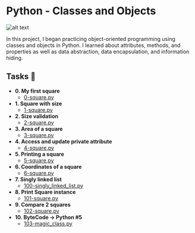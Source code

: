 # Python - Classes and Objects

![alt text](https://s3.amazonaws.com/intranet-projects-files/holbertonschool-higher-level_programming+/247/oop-meme.jpg)

In this project, I began practicing object-oriented programming using classes and objects in Python. I learned about attributes, methods, and properties as well as data abstraction, data encapsulation, and information hiding.
## Tasks :page_with_curl:

* **0. My first square**
  * [0-square.py](./0-square.py)
* **1. Square with size**
  * [1-square.py](./1-square.py)
* **2. Size validation**
  * [2-square.py](./2-square.py)
* **3. Area of a square**
  * [3-square.py](./3-square.py)
* **4. Access and update private attribute**
  * [4-square.py](./4-square.py)
* **5. Printing a square**
  * [5-square.py](./5-square.py)
* **6. Coordinates of a square**
  * [6-square.py](./6-square.py)
* **7. Singly linked list**
  * [100-singly_linked_list.py](./100-singly_linked_list.py)
* **8. Print Square instance**
  * [101-square.py](./101-square.py)
* **9. Compare 2 squares**
  * [102-square.py](./102-square.py)
* **10. ByteCode -> Python #5**
  * [103-magic_class.py](./103-magic_class.py)
